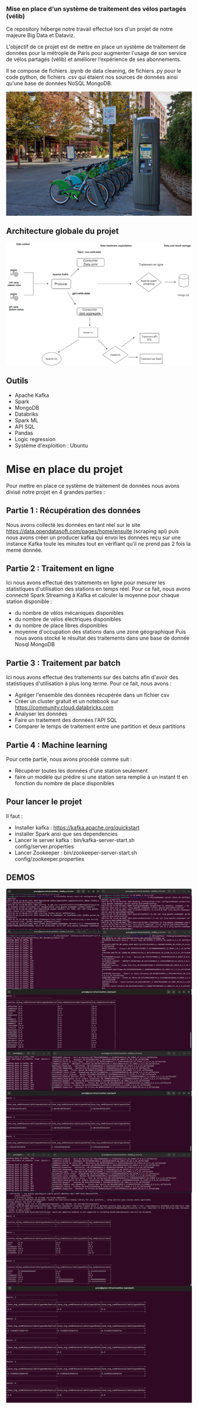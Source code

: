 ### Mise en place d'un système de traitement des vélos partagés (vélib) 
<!-- BLOG-POST-LIST:START -->
Ce repository héberge notre travail effectué lors d'un projet de notre majeure Big Data et Dataviz.

L'objectif de ce projet est de mettre en place un système de traitement de données pour la métrople de Paris pour augmenter l'usage de son service de vélos partagés (vélib) et améliorer l’expérience de ses abonnements.

Il se compose de fichiers .ipynb de data cleaning, de fichiers .py pour le code python, de fichiers .csv  qui étaient nos sources de données ainsi qu'une base de données NoSQL MongoDB.
<!-- BLOG-POST-LIST:END -->

<img align="center" src="/Images/station_velib.jpg"/>
<br/>


## Architecture globale du projet 
<img align="center" src="/Images/architecture-projet-velib.png"/>
<br/>


## Outils
<!-- BLOG-POST-LIST:START -->
- Apache Kafka
- Spark
- MongoDB
- Databriks
- Spark ML
- API SQL
- Pandas
- Logic regression
- Système d'exploition : Ubuntu
<!-- BLOG-POST-LIST:END -->


# Mise en place du projet
<!-- BLOG-POST-LIST:START -->
Pour mettre en place ce système de traitement de données nous avons divisé notre projet en 4 grandes parties :


## Partie 1 : Récupération des données 
Nous avons collecté les données en tant réel sur le site https://data.opendatasoft.com/pages/home/ensuite (scraping api) puis nous avons créer un producer kafka qui envoi les données reçu sur une instance Kafka toute les minutes tout en vérifiant qu'il ne prend pas 2 fois la meme donnée.
<!-- BLOG-POST-LIST:END -->


## Partie 2 : Traitement en ligne
<!-- BLOG-POST-LIST:START -->
Ici nous avons effectué des traitements en ligne pour mesurer les statistiques d'utilisation des stations en temps réel. Pour ce fait, nous avons connecté Spark Streaming à Kafka et calculer la moyenne pour chaque station disponible : 
- du nombre de vélos mécaniques disponibles
- du nombre de vélos électriques disponibles
- du nombre de place libres disponibles
- moyenne d'occupation des stations dans une zone géographique 
Puis nous avons stocké le résultat des traitements dans une base de donnée Nosql MongoDB
<!-- BLOG-POST-LIST:END -->


## Partie 3 : Traitement par batch
<!-- BLOG-POST-LIST:START -->
Ici nous avons effectué des traitements sur des batchs afin d'avoir des statistiques d'utilisation à plus long terme. Pour ce fait, nous avons :
- Agréger l'ensemble des données récupérée dans un fichier csv
- Créer un cluster gratuit et un notebook sur https://community.cloud.databricks.com
- Analyser les données
- Faire un traitement des données l'API SQL
- Comparer le temps de traitement entre une partition et deux partitions
<!-- BLOG-POST-LIST:END -->


## Partie 4 : Machine learning
<!-- BLOG-POST-LIST:START -->
Pour cette partie, nous avons procédé comme suit :
- Récupérer toutes les données d'une station seulement
- faire un modèle qui prédire si une station sera remplie à un instant tt en fonction du nombre de place disponibles
<!-- BLOG-POST-LIST:END -->


## Pour lancer le projet 
<!-- BLOG-POST-LIST:START -->
Il faut :
- Installer kafka : https://kafka.apache.org/quickstart
- installer Spark ansi que ses dependencies
- Lancer le server kafka : bin/kafka-server-start.sh config/server.properties
- Lancer Zookeeper : bin/zookeeper-server-start.sh config/zookeeper.properties
<!-- BLOG-POST-LIST:END -->

## DEMOS
<!-- BLOG-POST-LIST:START -->
<img align="center" src="/Images/part1.png"/>
<br/>
<!-- BLOG-POST-LIST:END -->

<!-- BLOG-POST-LIST:START -->
<img align="center" src="/Images/part2-average.png"/>
<br/>
<!-- BLOG-POST-LIST:END -->

<!-- BLOG-POST-LIST:START -->
<img align="center" src="/Images/part2-zone.png"/>
<br/>
<!-- BLOG-POST-LIST:END -->

<!-- BLOG-POST-LIST:START -->
<img align="center" src="/Images/avg_station_eveery_5min_partie2.png"/>
<br/>
<!-- BLOG-POST-LIST:END -->

<!-- BLOG-POST-LIST:START -->
<img align="center" src="/Images/avg_zo.png"/>
<br/>
<!-- BLOG-POST-LIST:END -->


